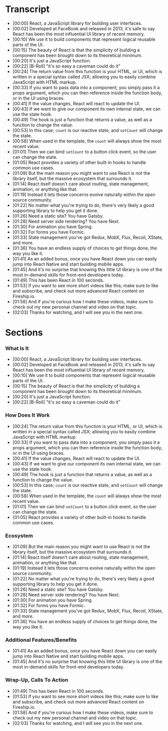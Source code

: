 
<!--####################################################################################################################-->
# Transcript
<!--####################################################################################################################-->

  - [00:00] React, a JavaScript library for building user interfaces.
  - [00:02] Developed at FaceBook and released in 2013, it's safe to say React has been the most influential UI library of recent memory.
  - [00:10] We use it to build components that represent logical reusable parts of the UI.
  - [00:15] The beauty of React is that the simplicity of building a component has been brought down to its theoretical minimum.
  - [00:20] It's just a JavaScript function.
  - [00:22] [B-Roll] "it's so easy a caveman could do it"
  - [00:24] The return value from this function is your HTML, or UI, which is written in a special syntax called JSX; allowing you to easily combine JavaScript with HTML markup.
  - [00:33] If you want to pass data into a component; you simply pass it a props argument, which you can then reference inside the function body, or in the UI using braces.
  - [00:41] If the value changes, React will react to update the UI.
  - [00:43] If we want to give our component its own internal state, we can use the state hook.
  - [00:49] The hook is just a function that returns a value, as well as a function to change the value.
  - [00:53] In this case; `count` is our reactive state, and `setCount` will change the state.
  - [00:58] When used in the template, the `count` will always show the most recent value.
  - [01:01] Then we can bind `setCount` to a button click event, so the user can change the state.
  - [01:05] React provides a variety of other built-in hooks to handle common use cases.
  - [01:09] But the main reason you might want to use React is not the library itself, but the massive ecosystem that surrounds it.
  - [01:14] React itself doesn't care about routing, state management, animation, or anything like that.
  - [01:19] Instead it lets those concerns evolve naturally within the open source community.
  - [01:22] No matter what you're trying to do, there's very likely a good supporting library to help you get it done.
  - [01:26] Need a static site? You have Gatsby.
  - [01:28] Need server side rendering? You have Next.
  - [01:30] For animation you have Spring.
  - [01:32] For forms you have Formic.
  - [01:33] State management you've got Redux, MobX, Flux, Recoil, XState, and more.
  - [01:36] You have an endless supply of choices to get things done, the way you like it.
  - [01:41] As an added bonus, once you have React down you can easily jump into React Native and start building mobile apps.
  - [01:45] And it's no surprise that knowing this little UI library is one of the most in-demand skills for front-end developers today.
  - [01:49] This has been React in 100 seconds.
  - [01:53] If you want to see more short videos like this; make sure to like and subscribe, and check out more advanced React content on Fireship.io.
  - [01:58] And if you're curious how I make these videos, make sure to check out my new personal channel and video on that topic.
  - [02:03] Thanks for watching, and I will see you in the next one.


<!--####################################################################################################################-->
# Sections
<!--####################################################################################################################-->

  ### What Is It
  - [00:00] React, a JavaScript library for building user interfaces.
  - [00:02] Developed at FaceBook and released in 2013, it's safe to say React has been the most influential UI library of recent memory.
  - [00:10] We use it to build components that represent logical reusable parts of the UI.
  - [00:15] The beauty of React is that the simplicity of building a component has been brought down to its theoretical minimum.
  - [00:20] It's just a JavaScript function.
  - [00:22] [B-Roll] "it's so easy a caveman could do it"

  ### How Does It Work
  - [00:24] The return value from this function is your HTML, or UI, which is written in a special syntax called JSX; allowing you to easily combine JavaScript with HTML markup.
  - [00:33] If you want to pass data into a component; you simply pass it a props argument, which you can then reference inside the function body, or in the UI using braces.
  - [00:41] If the value changes, React will react to update the UI.
  - [00:43] If we want to give our component its own internal state, we can use the state hook.
  - [00:49] The hook is just a function that returns a value, as well as a function to change the value.
  - [00:53] In this case; `count` is our reactive state, and `setCount` will change the state.
  - [00:58] When used in the template, the `count` will always show the most recent value.
  - [01:01] Then we can bind `setCount` to a button click event, so the user can change the state.
  - [01:05] React provides a variety of other built-in hooks to handle common use cases.

  ### Ecosystem
  - [01:09] But the main reason you might want to use React is not the library itself, but the massive ecosystem that surrounds it.
  - [01:14] React itself doesn't care about routing, state management, animation, or anything like that.
  - [01:19] Instead it lets those concerns evolve naturally within the open source community.
  - [01:22] No matter what you're trying to do, there's very likely a good supporting library to help you get it done.
  - [01:26] Need a static site? You have Gatsby.
  - [01:28] Need server side rendering? You have Next.
  - [01:30] For animation you have Spring.
  - [01:32] For forms you have Formic.
  - [01:33] State management you've got Redux, MobX, Flux, Recoil, XState, and more.
  - [01:36] You have an endless supply of choices to get things done, the way you like it.

  ### Additional Features/Benefits
  - [01:41] As an added bonus, once you have React down you can easily jump into React Native and start building mobile apps.
  - [01:45] And it's no surprise that knowing this little UI library is one of the most in-demand skills for front-end developers today.

  ### Wrap-Up, Calls To Action
  - [01:49] This has been React in 100 seconds.
  - [01:53] If you want to see more short videos like this; make sure to like and subscribe, and check out more advanced React content on Fireship.io.
  - [01:58] And if you're curious how I make these videos, make sure to check out my new personal channel and video on that topic.
  - [02:03] Thanks for watching, and I will see you in the next one.
































































































